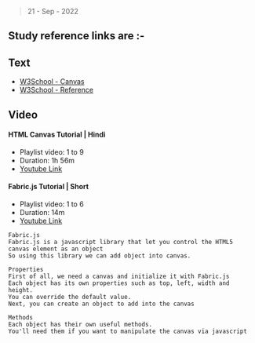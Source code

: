 > 21 - Sep - 2022

## Study reference links are :- 

## Text

* [W3School - Canvas](https://www.w3schools.com/html/html5_canvas.asp)
* [W3School - Reference](https://www.w3schools.com/tags/ref_canvas.asp)

## Video

#### HTML Canvas Tutorial | Hindi

* Playlist video: 1 to 9 
* Duration: 1h 56m
* [Youtube Link](https://www.youtube.com/playlist?list=PL7akPJI4biSLkVuxhfj0M7Gje7IiY-Aih)

#### Fabric.js Tutorial | Short

* Playlist video: 1 to 6 
* Duration: 14m
* [Youtube Link](https://www.youtube.com/playlist?list=PLbu98QxRH81LlbbwYHMqOFjHwY3D48tEC)

```
Fabric.js
Fabric.js is a javascript library that let you control the HTML5 canvas element as an object
So using this library we can add object into canvas.

Properties
First of all, we need a canvas and initialize it with Fabric.js 
Each object has its own properties such as top, left, width and height. 
You can override the default value.
Next, you can create an object to add into the canvas

Methods
Each object has their own useful methods.
You'll need them if you want to manipulate the canvas via javascript

```
